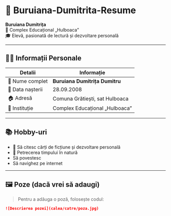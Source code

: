 # 📄 Buruiana-Dumitrita-Resume

**Buruiana Dumitrița**  
📍 Complex Educațional „Hulboaca”  
🎓 Elevă, pasionată de lectură și dezvoltare personală

---

## 🧍‍♀️ Informații Personale

| Detalii             | Informație                          |
|---------------------|-------------------------------------|
| 👤 Nume complet      | **Buruiana Dumitrița Dumitru**      |
| 🎂 Data nașterii     | 28.09.2008                          |
| 🏠 Adresă            | Comuna Grătiești, sat Hulboaca     |
| 🏫 Instituție        | Complex Educațional „Hulboaca”     |

---

## 📚 Hobby-uri

- 📖 Să citesc cărți de ficțiune și dezvoltare personală   
- 🌿 Petrecerea timpului în natură
-   Să povestesc
-   Să navighez pe internet 
---

## 🖼️ Poze (dacă vrei să adaugi)

> Pentru a adăuga o poză, folosește codul:

```markdown
![Descrierea pozei](calea/catre/poza.jpg)
